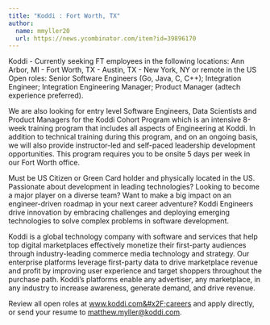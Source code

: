 ```yaml
---
title: "Koddi : Fort Worth, TX"
author:
  name: mmyller20
  url: https://news.ycombinator.com/item?id=39896170
---
```

Koddi - Currently seeking FT employees in the following locations: Ann Arbor, MI - Fort Worth, TX - Austin, TX - New York, NY or remote in the US Open roles: Senior Software Engineers (Go, Java, C, C++); Integration Engineer; Integration Engineering Manager; Product Manager (adtech experience preferred).

We are also looking for entry level Software Engineers, Data Scientists and Product Managers for the Koddi Cohort Program which is an intensive 8-week training program that includes all aspects of Engineering at Koddi. In addition to technical training during this program, and on an ongoing basis, we will also provide instructor-led and self-paced leadership development opportunities. This program requires you to be onsite 5 days per week in our Fort Worth office.

Must be US Citizen or Green Card holder and physically located in the US. Passionate about development in leading technologies? Looking to become a major player on a diverse team? Want to make a big impact on an engineer-driven roadmap in your next career adventure? Koddi Engineers drive innovation by embracing challenges and deploying emerging technologies to solve complex problems in software development.

Koddi is a global technology company with software and services that help top digital marketplaces effectively monetize their first-party audiences through industry-leading commerce media technology and strategy. Our enterprise platforms leverage first-party data to drive marketplace revenue and profit by improving user experience and target shoppers throughout the purchase path. Koddi’s platforms enable any advertiser, any marketplace, in any industry to increase awareness, generate demand, and drive revenue.

Review all open roles at www.koddi.com&#x2F;careers and apply directly, or send your resume to matthew.myller@koddi.com.
